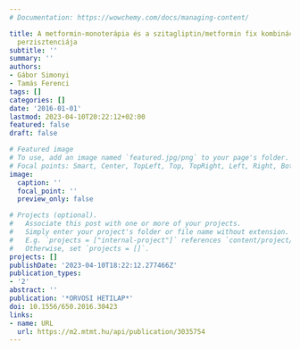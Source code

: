 ```yaml
---
# Documentation: https://wowchemy.com/docs/managing-content/

title: A metformin-monoterápia és a szitagliptin/metformin fix kombináció egyéves
  perzisztenciája
subtitle: ''
summary: ''
authors:
- Gábor Simonyi
- Tamás Ferenci
tags: []
categories: []
date: '2016-01-01'
lastmod: 2023-04-10T20:22:12+02:00
featured: false
draft: false

# Featured image
# To use, add an image named `featured.jpg/png` to your page's folder.
# Focal points: Smart, Center, TopLeft, Top, TopRight, Left, Right, BottomLeft, Bottom, BottomRight.
image:
  caption: ''
  focal_point: ''
  preview_only: false

# Projects (optional).
#   Associate this post with one or more of your projects.
#   Simply enter your project's folder or file name without extension.
#   E.g. `projects = ["internal-project"]` references `content/project/deep-learning/index.md`.
#   Otherwise, set `projects = []`.
projects: []
publishDate: '2023-04-10T18:22:12.277466Z'
publication_types:
- '2'
abstract: ''
publication: '*ORVOSI HETILAP*'
doi: 10.1556/650.2016.30423
links:
- name: URL
  url: https://m2.mtmt.hu/api/publication/3035754
---
```

